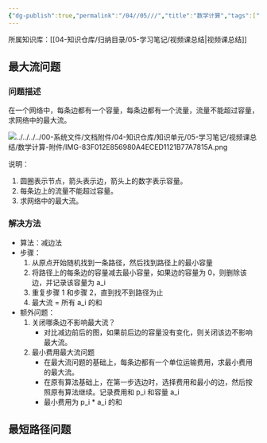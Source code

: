 ```yaml
---
{"dg-publish":true,"permalink":"/04//05///","title":"数学计算","tags":["公共基础课","软考","系统架构设计师"]}
---
```



所属知识库：[[04-知识仓库/归纳目录/05-学习笔记/视频课总结\|视频课总结]]

## 最大流问题

### 问题描述

在一个网络中，每条边都有一个容量，每条边都有一个流量，流量不能超过容量，求网络中的最大流。

![../../../../00-系统文件/文档附件/04-知识仓库/知识单元/05-学习笔记/视频课总结/数学计算-附件/IMG-83F012E856980A4ECED1121B77A7815A.png](/img/user/00-%E7%B3%BB%E7%BB%9F%E6%96%87%E4%BB%B6/%E6%96%87%E6%A1%A3%E9%99%84%E4%BB%B6/04-%E7%9F%A5%E8%AF%86%E4%BB%93%E5%BA%93/%E7%9F%A5%E8%AF%86%E5%8D%95%E5%85%83/05-%E5%AD%A6%E4%B9%A0%E7%AC%94%E8%AE%B0/%E8%A7%86%E9%A2%91%E8%AF%BE%E6%80%BB%E7%BB%93/%E6%95%B0%E5%AD%A6%E8%AE%A1%E7%AE%97-%E9%99%84%E4%BB%B6/IMG-83F012E856980A4ECED1121B77A7815A.png)

说明：
1. 圆圈表示节点，箭头表示边，箭头上的数字表示容量。
2. 每条边上的流量不能超过容量。
3. 求网络中的最大流。

### 解决方法

- 算法：减边法
- 步骤：
	1. 从原点开始随机找到一条路径，然后找到路径上的最小容量
	2. 将路径上的每条边的容量减去最小容量，如果边的容量为 0，则删除该边，并记录该容量为 a_i
	3. 重复步骤 1 和步骤 2，直到找不到路径为止
	4. 最大流 = 所有 a_i 的和
- 额外问题：
	1. 关闭哪条边不影响最大流？
		- 对比减边前后的图，如果前后边的容量没有变化，则关闭该边不影响最大流。
	2. 最小费用最大流问题
		- 在最大流问题的基础上，每条边都有一个单位运输费用，求最小费用的最大流。
		- 在原有算法基础上，在第一步选边时，选择费用和最小的边，然后按照原有算法继续。记录费用和 p_i 和容量 a_i
		- 最小费用为 p_i * a_i 的和

## 最短路径问题
